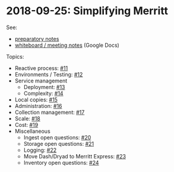 # 2018-09-25: Simplifying Merritt

See:

- [preparatory notes](2018-09-24-simplifying-merritt-prep.md)
- [whiteboard / meeting notes](https://docs.google.com/document/d/1-45bYKxiyDlJx5LrJIbMdPzPYXX8ALon6sQDVspIJLM/edit) (Google Docs)

Topics:

- Reactive process: [#11](https://github.com/CDLUC3/mrt-doc/issues/11)
- Environments / Testing: [#12](https://github.com/CDLUC3/mrt-doc/issues/12)
- Service management
  - Deployment: [#13](https://github.com/CDLUC3/mrt-doc/issues/13)
  - Complexity: [#14](https://github.com/CDLUC3/mrt-doc/issues/14)
- Local copies: [#15](https://github.com/CDLUC3/mrt-doc/issues/15)
- Administration: [#16](https://github.com/CDLUC3/mrt-doc/issues/16)
- Collection management: [#17](https://github.com/CDLUC3/mrt-doc/issues/17)
- Scale: [#18](https://github.com/CDLUC3/mrt-doc/issues/18)
- Cost: [#19](https://github.com/CDLUC3/mrt-doc/issues/19)
- Miscellaneous
  - Ingest open questions: [#20](https://github.com/CDLUC3/mrt-doc/issues/20)
  - Storage open questions: [#21](https://github.com/CDLUC3/mrt-doc/issues/21)
  - Logging: [#22](https://github.com/CDLUC3/mrt-doc/issues/22)
  - Move Dash/Dryad to Merritt Express: [#23](https://github.com/CDLUC3/mrt-doc/issues/23)
  - Inventory open questions: [#24](https://github.com/CDLUC3/mrt-doc/issues/24)

